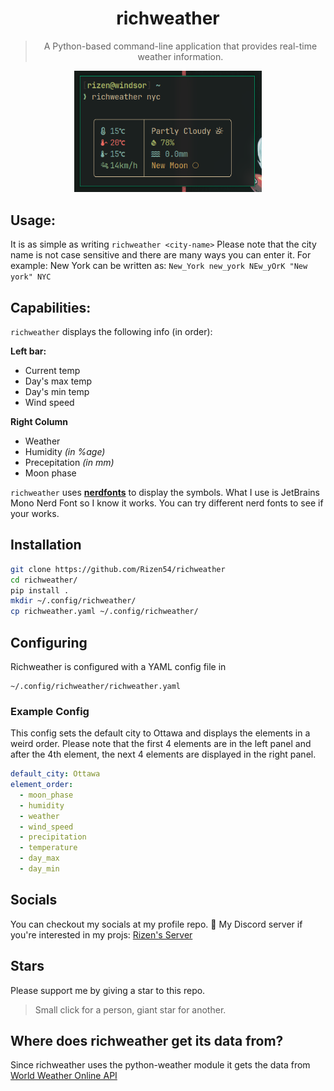 <div align="center">
<h1>richweather</h1>

> A Python-based command-line application that provides real-time weather information.
<img src="Images/sample.png" alt="Sample Image" width="300">
</div>

## Usage:
It is as simple as writing `richweather <city-name>`
Please note that the city name is not case sensitive and there are many ways you can enter it.
For example: New York can be written as: `New_York new_york NEw_yOrK "New york" NYC`

## Capabilities:
`richweather` displays the following info (in order):

**Left bar:**
- Current temp
- Day's max temp
- Day's min temp
- Wind speed

**Right Column**
- Weather
- Humidity *(in %age)*
- Precepitation *(in mm)*
- Moon phase

`richweather` uses [**nerdfonts**](https://www.nerdfonts.com/) to display the symbols. What I use is JetBrains Mono Nerd Font so I know it works. You can try different nerd fonts to see if your works.

## Installation
```bash
git clone https://github.com/Rizen54/richweather
cd richweather/
pip install .
mkdir ~/.config/richweather/
cp richweather.yaml ~/.config/richweather/
```

## Configuring
Richweather is configured with a YAML config file in
```
~/.config/richweather/richweather.yaml
```

### Example Config
This config sets the default city to Ottawa and displays the elements in a weird order. Please note that the first 4 elements are in the left panel and after the 4th element, the next 4 elements are displayed in the right panel.
```yaml
default_city: Ottawa
element_order:
  - moon_phase
  - humidity
  - weather
  - wind_speed
  - precipitation
  - temperature
  - day_max
  - day_min
```

## Socials
You can checkout my socials at my profile repo.
💬 My Discord server if you're interested in my projs: [Rizen's Server](https://discord.gg/BSCkxtxNJ6)

## Stars
Please support me by giving a star to this repo.
> Small click for a person, giant star for another.

## Where does richweather get its data from?
Since richweather uses the python-weather module it gets the data from [World Weather Online API](https://www.worldweatheronline.com)
